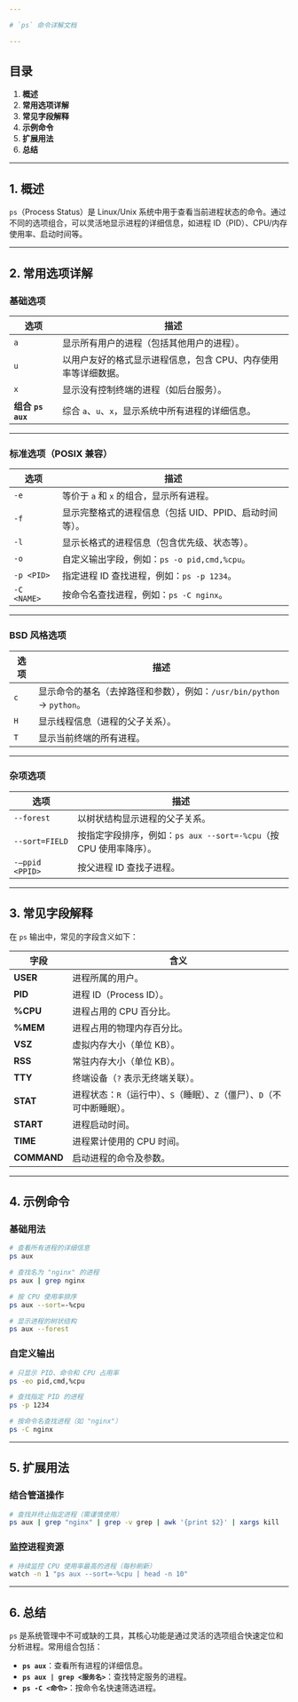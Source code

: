 ```yaml
---

# `ps` 命令详解文档

---
```


## 目录
1. **概述**
2. **常用选项详解**
3. **常见字段解释**
4. **示例命令**
5. **扩展用法**
6. **总结**

---

## 1. 概述
`ps`（Process Status）是 Linux/Unix 系统中用于查看当前进程状态的命令。通过不同的选项组合，可以灵活地显示进程的详细信息，如进程 ID（PID）、CPU/内存使用率、启动时间等。

---

## 2. 常用选项详解

### **基础选项**
| 选项              | 描述                                                         |
| ----------------- | ------------------------------------------------------------ |
| `a`               | 显示所有用户的进程（包括其他用户的进程）。                   |
| `u`               | 以用户友好的格式显示进程信息，包含 CPU、内存使用率等详细数据。 |
| `x`               | 显示没有控制终端的进程（如后台服务）。                       |
| **组合 `ps aux`** | 综合 `a`、`u`、`x`，显示系统中所有进程的详细信息。           |

---

### **标准选项（POSIX 兼容）**
| 选项        | 描述                                                   |
| ----------- | ------------------------------------------------------ |
| `-e`        | 等价于 `a` 和 `x` 的组合，显示所有进程。               |
| `-f`        | 显示完整格式的进程信息（包括 UID、PPID、启动时间等）。 |
| `-l`        | 显示长格式的进程信息（包含优先级、状态等）。           |
| `-o`        | 自定义输出字段，例如：`ps -o pid,cmd,%cpu`。           |
| `-p <PID>`  | 指定进程 ID 查找进程，例如：`ps -p 1234`。             |
| `-C <NAME>` | 按命令名查找进程，例如：`ps -C nginx`。                |

---

### **BSD 风格选项**
| 选项 | 描述                                                         |
| ---- | ------------------------------------------------------------ |
| `c`  | 显示命令的基名（去掉路径和参数），例如：`/usr/bin/python` → `python`。 |
| `H`  | 显示线程信息（进程的父子关系）。                             |
| `T`  | 显示当前终端的所有进程。                                     |

---

### **杂项选项**
| 选项            | 描述                                                         |
| --------------- | ------------------------------------------------------------ |
| `--forest`      | 以树状结构显示进程的父子关系。                               |
| `--sort=FIELD`  | 按指定字段排序，例如：`ps aux --sort=-%cpu`（按 CPU 使用率降序）。 |
| `-–ppid <PPID>` | 按父进程 ID 查找子进程。                                     |

---

## 3. 常见字段解释
在 `ps` 输出中，常见的字段含义如下：

| 字段        | 含义                                                         |
| ----------- | ------------------------------------------------------------ |
| **USER**    | 进程所属的用户。                                             |
| **PID**     | 进程 ID（Process ID）。                                      |
| **%CPU**    | 进程占用的 CPU 百分比。                                      |
| **%MEM**    | 进程占用的物理内存百分比。                                   |
| **VSZ**     | 虚拟内存大小（单位 KB）。                                    |
| **RSS**     | 常驻内存大小（单位 KB）。                                    |
| **TTY**     | 终端设备（`?` 表示无终端关联）。                             |
| **STAT**    | 进程状态：`R`（运行中）、`S`（睡眠）、`Z`（僵尸）、`D`（不可中断睡眠）。 |
| **START**   | 进程启动时间。                                               |
| **TIME**    | 进程累计使用的 CPU 时间。                                    |
| **COMMAND** | 启动进程的命令及参数。                                       |

---

## 4. 示例命令
### **基础用法**
```bash
# 查看所有进程的详细信息
ps aux

# 查找名为 "nginx" 的进程
ps aux | grep nginx

# 按 CPU 使用率排序
ps aux --sort=-%cpu

# 显示进程的树状结构
ps aux --forest
```

### **自定义输出**
```bash
# 只显示 PID、命令和 CPU 占用率
ps -eo pid,cmd,%cpu

# 查找指定 PID 的进程
ps -p 1234

# 按命令名查找进程（如 "nginx"）
ps -C nginx
```

---

## 5. 扩展用法
### **结合管道操作**
```bash
# 查找并终止指定进程（需谨慎使用）
ps aux | grep "nginx" | grep -v grep | awk '{print $2}' | xargs kill
```

### **监控进程资源**
```bash
# 持续监控 CPU 使用率最高的进程（每秒刷新）
watch -n 1 "ps aux --sort=-%cpu | head -n 10"
```

---

## 6. 总结
`ps` 是系统管理中不可或缺的工具，其核心功能是通过灵活的选项组合快速定位和分析进程。常用组合包括：

- **`ps aux`**：查看所有进程的详细信息。
- **`ps aux | grep <服务名>`**：查找特定服务的进程。
- **`ps -C <命令>`**：按命令名快速筛选进程。
